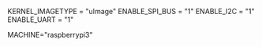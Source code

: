 KERNEL_IMAGETYPE = "uImage"
ENABLE_SPI_BUS = "1"
ENABLE_I2C = "1"
ENABLE_UART = "1"

MACHINE="raspberrypi3"
